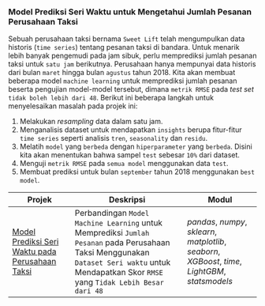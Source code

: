 ### Model Prediksi Seri Waktu untuk Mengetahui Jumlah Pesanan Perusahaan Taksi

Sebuah perusahaan taksi bernama `Sweet Lift` telah mengumpulkan data historis (`time series`) tentang pesanan taksi di bandara. Untuk menarik lebih banyak pengemudi pada jam sibuk, perlu memprediksi jumlah pesanan taksi untuk `satu jam` berikutnya. Perusahaan hanya mempunyai data historis dari bulan `maret` hingga bulan `agustus` tahun 2018. Kita akan membuat beberapa model `machine learning` untuk memprediksi jumlah pesanan beserta pengujian model-model tersebut, dimana `metrik RMSE` pada *test set* `tidak boleh lebih dari 48`. Berikut ini beberapa langkah untuk menyelesaikan masalah pada projek ini:
1. Melakukan *resampling* data dalam satu jam.
2. Menganalisis dataset untuk mendapatkan `insights` berupa fitur-fitur `time series` seperti analisis `tren`, `seasonality` dan `residu`.
3.  Melatih `model` yang `berbeda` dengan `hiperparameter` yang `berbeda`. Disini kita akan menentukan bahwa sampel `test` sebesar `10%` dari dataset.
4. Menguji `metrik RMSE` pada `semua model` menggunakan data `test`.
5. Membuat prediksi untuk bulan `september` tahun 2018 menggunakan `best model`.

| Projek | Deskripsi | Modul |
| ------- | ------- | ------- |
| [Model Prediksi Seri Waktu pada Perusahaan Taksi]() | Perbandingan `Model Machine Learning` untuk Memprediksi `Jumlah Pesanan` pada Perusahaan Taksi Menggunakan `Dataset Seri waktu` untuk Mendapatkan Skor `RMSE` yang `Tidak Lebih Besar dari 48` | *pandas*, *numpy*, *sklearn*, *matplotlib*, *seaborn*, *XGBoost*, *time*, *LightGBM*, *statsmodels* |